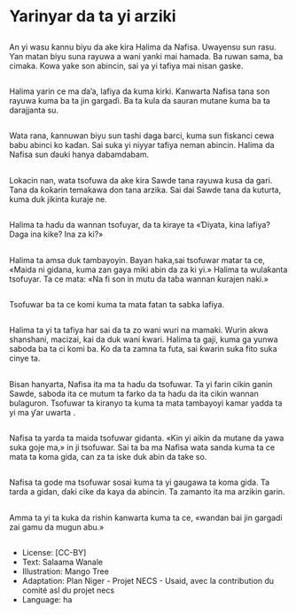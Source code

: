 # Yarinyar da ta yi arziki

##
An yi wasu ƙannu biyu da ake kira
Halima da Nafisa. Uwayensu sun
rasu. Ƴan matan biyu suna rayuwa
a wani yanki mai hamada. Ba ruwan
sama, ba cimaka. Kowa yake son
abincin, sai ya yi tafiya mai nisan
gaske.

##
Halima yarin ce ma ɗa’a, lafiya da
kuma kirki. Ƙanwarta Nafisa tana
son rayuwa kuma ba ta jin gargaɗi.
Ba ta kula da sauran mutane kuma
ba ta darajjanta su.

##
Wata rana, ƙannuwan biyu sun tashi
daga barci, kuma sun fiskanci cewa
babu abinci ko kaɗan. Sai suka yi
niyyar tafiya neman abincin. Halima
da Nafisa sun ɗauki hanya dabamdabam.

##
Lokacin nan, wata tsofuwa da ake
kira Sawde tana rayuwa kusa da
gari. Tana da ƙoƙarin temakawa don
tana arzika. Sai dai Sawde tana da
kuturta, kuma duk jikinta ƙuraje ne.

##
Halima ta haɗu da wannan
tsofuyar, da ta kiraye ta «Ɗiyata,
kina lafiya? Daga ina kike? Ina za
ki?»

##
Halima ta amsa duk tambayoyin.
Bayan haka,sai tsofuwar matar ta
ce, «Maida ni gidana, kuma zan
gaya miki abin da za ki yi.» Halima
ta wulaƙanta tsofuyar. Ta ce mata:
«Na fi son in mutu da taɓa wannan
ƙurajen naki.»

##
Tsofuwar ba ta ce komi kuma ta
mata fatan ta sabka lafiya.

##
Halima ta yi ta tafiya har sai da ta
zo wani wuri na mamaki. Wurin
akwa shanshani, macizai, kai da
duk wani ƙwari.
Halima ta gaji, kuma ga yunwa
saboda ba ta ci komi ba.
Ko da ta zamna ta futa, sai ƙwarin
suka fito suka cinye ta.

##
Bisan hanyarta, Nafisa ita ma ta
haɗu da tsofuwar. Ta yi farin cikin
ganin Sawde, saboda ita ce mutum
ta farko da ta haɗu da ita cikin
wannan bulaguron. Tsofuwar ta
kiranyo ta kuma ta mata tambayoyi
kamar yadda ta yi ma ƴar uwarta .

##
Nafisa ta yarda ta maida tsofuwar
gidanta. «Kin yi aikin da mutane da
yawa suka goje ma,» in ji tsofuwar.
Sai ta ba ma Nafisa wata sanda
kuma ta ce mata ta koma gida, can
za ta iske duk abin da take so.

##
Nafisa ta gode ma tsofuwar sosai
kuma ta yi gaugawa ta koma gida.
Ta tarda a gidan, ɗaki cike da kaya
da abincin. Ta zamanto ita ma
arzikin garin.

##
Amma ta yi ta kuka da rishin
ƙanwarta kuma ta ce, «wandan bai
jin gargadi zai gamu da mugun
abu.»

##
* License: [CC-BY]
* Text: Salaama Wanale
* Illustration: Mango Tree
* Adaptation: Plan Niger - Projet NECS - Usaid, avec la contribution du comité asl du projet necs
* Language: ha
